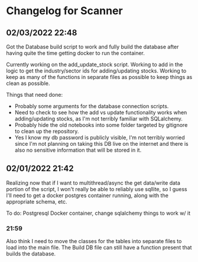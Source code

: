 # Changelog for Scanner

## 02/03/2022 22:48
Got the Database build script to work and fully build the database after having quite the time getting docker to run the container. 

Currently working on the add_update_stock script. Working to add in the logic to get the industry/sector ids for adding/updating stocks. Working to keep as many of the functions in separate files as possible to keep things as clean as possible.

Things that need done:
- Probably some arguments for the database connection scripts.
- Need to check to see how the add vs update functionality works when adding/updating stocks, as I'm not terribly familiar with SQLalchemy.
- Probably hide the old notebooks into some folder targeted by gitignore to clean up the repository.
- Yes I know my db password is publicly visible, I'm not terribly worried since I'm not planning on taking this DB live on the internet and there is also no sensitive information that will be stored in it.

## 02/01/2022 21:42
Realizing now that if I want to multithread/async the get data/write data portion of the script, I won't really be able to reliably use sqllite, so I guess I'll need to get a docker postgres container running, along with the appropriate schema, etc.

To do: Postgresql Docker container, change sqlalchemy things to work w/ it

### 21:59
Also think I need to move the classes for the tables into separate files to load into the main file. The Build DB file can still have a function present that builds the database.